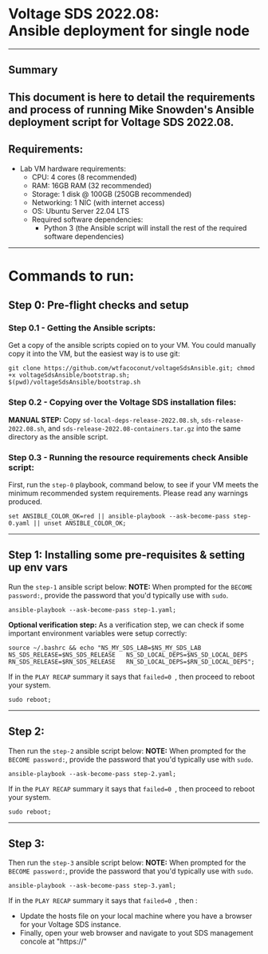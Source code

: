 #  Voltage SDS 2022.08: <br/>Ansible deployment for single node
---
##  Summary
This document is here to detail the requirements and process of running Mike Snowden's Ansible deployment script for Voltage SDS 2022.08.
---
## Requirements:
- Lab VM hardware requirements:
    - CPU: 4 cores (8 recommended)
    - RAM: 16GB RAM (32 recommended)
    - Storage: 1 disk @ 100GB (250GB recommended)
    - Networking: 1 NIC (with internet access)
    - OS: Ubuntu Server 22.04 LTS
    - Required software dependencies:
        - Python 3 (the Ansible script will install the rest of the required software dependencies)
---
# Commands to run:

##  **Step 0**: Pre-flight checks and setup

### **Step 0.1** - Getting the Ansible scripts:
Get a copy of the ansible scripts copied on to your VM. You could manually copy it into the VM, but the easiest way is to use git:
```
git clone https://github.com/wtfacoconut/voltageSdsAnsible.git; chmod +x voltageSdsAnsible/bootstrap.sh; $(pwd)/voltageSdsAnsible/bootstrap.sh
```

### **Step 0.2** - Copying over the Voltage SDS installation files:
**MANUAL STEP:** Copy `sd-local-deps-release-2022.08.sh`, `sds-release-2022.08.sh`, and `sds-release-2022.08-containers.tar.gz` into the same directory as the ansible script.

### **Step 0.3** - Running the resource requirements check Ansible script:
First, run the `step-0` playbook, command below, to see if your VM meets the minimum recommended system requirements. Please read any warnings produced.
```
set ANSIBLE_COLOR_OK=red || ansible-playbook --ask-become-pass step-0.yaml || unset ANSIBLE_COLOR_OK;
```

---
##  **Step 1**: Installing some pre-requisites & setting up env vars

Run the `step-1` ansible script below:
**NOTE:** When prompted for the `BECOME password:`, provide the password that you'd typically use with `sudo`.
```
ansible-playbook --ask-become-pass step-1.yaml;
```

**Optional verification step:**
As a verification step, we can check if some important environment variables were setup correctly:
```
source ~/.bashrc && echo "NS_MY_SDS_LAB=$NS_MY_SDS_LAB   NS_SDS_RELEASE=$NS_SDS_RELEASE   NS_SD_LOCAL_DEPS=$NS_SD_LOCAL_DEPS   RN_SDS_RELEASE=$RN_SDS_RELEASE   RN_SD_LOCAL_DEPS=$RN_SD_LOCAL_DEPS";
```

If in the `PLAY RECAP` summary it says that `failed=0 `, then proceed to reboot your system.
```
sudo reboot;
```
---

## **Step 2**:
Then run the `step-2` ansible script below:
**NOTE:** When prompted for the `BECOME password:`, provide the password that you'd typically use with `sudo`.
```
ansible-playbook --ask-become-pass step-2.yaml;
```
If in the `PLAY RECAP` summary it says that `failed=0 `, then proceed to reboot your system.
```
sudo reboot;
```
---

## **Step 3**:
Then run the `step-3` ansible script below:
**NOTE:** When prompted for the `BECOME password:`, provide the password that you'd typically use with `sudo`.
```
ansible-playbook --ask-become-pass step-3.yaml;
```
If in the `PLAY RECAP` summary it says that `failed=0 `, then :
-  Update the hosts file on your local machine where you have a browser for your Voltage SDS instance.
-  Finally, open  your web browser and navigate to yout SDS management concole at "https://"
